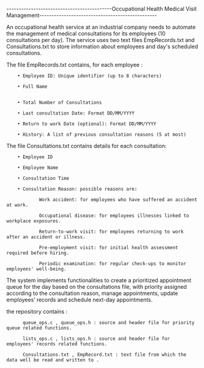 -------------------------------------------Occupational Health Medical Visit Management------------------------------------------------

An occupational health service at an industrial company needs to automate the management 
of medical consultations for its employees (10 consultations per day). The service uses two 
text files EmpRecords.txt and Consultations.txt to store information about employees and 
day's scheduled consultations.

The file EmpRecords.txt contains, for each employee : 


        • Employee ID: Unique identifier (up to 8 characters) 
        
        • Full Name
        
        
        • Total Number of Consultations 
        
        • Last consultation Date: Format DD/MM/YYYY 
        
        • Return to work Date (optional): Format DD/MM/YYYY  
        
        • History: A list of previous consultation reasons (5 at most) 


The file Consultations.txt contains details for each consultation:  

        • Employee ID 
        
        • Employee Name  
        
        • Consultation Time 
        
        • Consultation Reason: possible reasons are: 
        
                Work accident: for employees who have suffered an accident at work. 
           
                Occupational disease: for employees illnesses linked to workplace exposures. 
                
                Return-to-work visit: for employees returning to work after an accident or illness. 
                
                Pre-employment visit: for initial health assessment required before hiring. 
                
                Periodic examination: for regular check-ups to monitor employees' well-being. 

        
The system implements functionalities to create a prioritized appointment queue for 
the day based on the consultations file, with priority assigned according to the consultation 
reason, manage appointments, update employees’ records and schedule next-day 
appointments.


the repository contains :
         
          queue_ops.c , queue_ops.h : source and header file for priority queue related functions.
          
          lists_ops.c , lists_ops.h : source and header file for employees' records related functions.
          
          Consultations.txt , EmpRecord.txt : text file from which the data well be read and written to .

